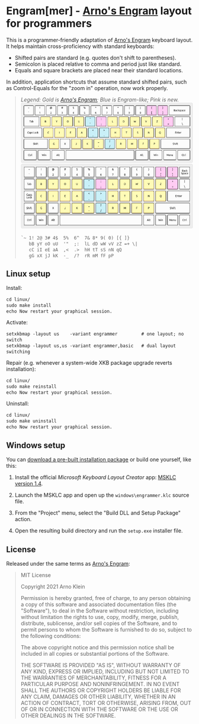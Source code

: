 # Engram[mer] - [Arno's Engram] layout for programmers

This is a programmer-friendly adaptation of [Arno's Engram] keyboard
layout.  It helps maintain cross-proficiency with standard keyboards:

* Shifted pairs are standard (e.g. quotes don't shift to parentheses).
* Semicolon is placed relative to comma and period just like standard.
* Equals and square brackets are placed near their standard locations.

In addition, application shortcuts that assume standard shifted pairs,
such as Control-Equals for the "zoom in" operation, now work properly.

>*Legend: Gold is [Arno's Engram]; Blue is Engram-like; Pink is new.*
>![Rendering of this layout on a standard 60% keyboard.](layout.png)
>![Rendering of this layout on an ortholinear keyboard.](ortho.png)
>
>     `~ 1! 2@ 3# 4$  5%  6^  7& 8* 9( 0) [{ ]}
>        bB yY oO uU  '"  ;:  lL dD wW vV zZ =+ \|
>        cC iI eE aA  ,<  .>  hH tT sS nN qQ
>        gG xX jJ kK  -_  /?  rR mM fF pP

[Arno's Engram]: https://engram.dev

## Linux setup

Install:

    cd linux/
    sudo make install
    echo Now restart your graphical session.

Activate:

    setxkbmap -layout us    -variant engrammer         # one layout; no switch
    setxkbmap -layout us,us -variant engrammer,basic   # dual layout switching

Repair (e.g. whenever a system-wide XKB package upgrade reverts installation):

    cd linux/
    sudo make reinstall
    echo Now restart your graphical session.

Uninstall:

    cd linux/
    sudo make uninstall
    echo Now restart your graphical session.

## Windows setup

You can [download a pre-built installation package](
  https://github.com/sunaku/engrammer/releases/download/windows/engrammer.zip
) or build one yourself, like this:

1. Install the official _Microsoft Keyboard Layout Creator_ app: [MSKLC version 1.4](
  https://www.microsoft.com/en-us/download/details.aspx?id=102134
).

2. Launch the MSKLC app and open up the `windows\engrammer.klc` source file.

3. From the "Project" menu, select the "Build DLL and Setup Package" action.

4. Open the resulting build directory and run the `setup.exe` installer file.

## License

Released under the same terms as [Arno's Engram]:

> MIT License
>
> Copyright 2021 Arno Klein
>
> Permission is hereby granted, free of charge, to any person obtaining a copy
> of this software and associated documentation files (the "Software"), to deal
> in the Software without restriction, including without limitation the rights
> to use, copy, modify, merge, publish, distribute, sublicense, and/or sell
> copies of the Software, and to permit persons to whom the Software is
> furnished to do so, subject to the following conditions:
>
> The above copyright notice and this permission notice shall be included in
> all copies or substantial portions of the Software.
>
> THE SOFTWARE IS PROVIDED "AS IS", WITHOUT WARRANTY OF ANY KIND, EXPRESS OR
> IMPLIED, INCLUDING BUT NOT LIMITED TO THE WARRANTIES OF MERCHANTABILITY,
> FITNESS FOR A PARTICULAR PURPOSE AND NONINFRINGEMENT. IN NO EVENT SHALL THE
> AUTHORS OR COPYRIGHT HOLDERS BE LIABLE FOR ANY CLAIM, DAMAGES OR OTHER
> LIABILITY, WHETHER IN AN ACTION OF CONTRACT, TORT OR OTHERWISE, ARISING FROM,
> OUT OF OR IN CONNECTION WITH THE SOFTWARE OR THE USE OR OTHER DEALINGS IN THE
> SOFTWARE.

